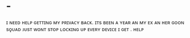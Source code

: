 # -
ɪ ɴᴇᴇᴅ ʜᴇʟᴘ ɢᴇᴛᴛɪɴɢ ᴍʏ ᴘʀɪᴠᴀᴄʏ ʙᴀᴄᴋ.  ɪᴛs ʙᴇᴇɴ ᴀ ʏᴇᴀʀ ᴀɴ ᴍʏ ᴇx ᴀɴ ʜᴇʀ ɢᴏᴏɴ sǫᴜᴀᴅ ᴊᴜsᴛ ᴡᴏɴᴛ sᴛᴏᴘ ʟᴏᴄᴋɪɴɢ ᴜᴘ ᴇᴠᴇʀʏ ᴅᴇᴠɪᴄᴇ ɪ ɢᴇᴛ .  ʜᴇʟᴘ 
